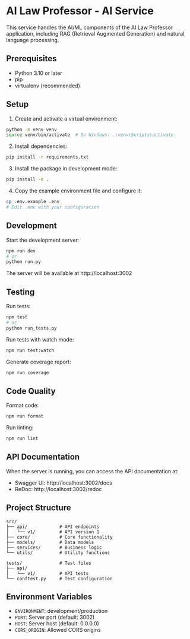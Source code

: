 # AI Law Professor - AI Service

This service handles the AI/ML components of the AI Law Professor application, including RAG (Retrieval Augmented Generation) and natural language processing.

## Prerequisites

- Python 3.10 or later
- pip
- virtualenv (recommended)

## Setup

1. Create and activate a virtual environment:
```bash
python -m venv venv
source venv/bin/activate  # On Windows: .\venv\Scripts\activate
```

2. Install dependencies:
```bash
pip install -r requirements.txt
```

3. Install the package in development mode:
```bash
pip install -e .
```

4. Copy the example environment file and configure it:
```bash
cp .env.example .env
# Edit .env with your configuration
```

## Development

Start the development server:
```bash
npm run dev
# or
python run.py
```

The server will be available at http://localhost:3002

## Testing

Run tests:
```bash
npm test
# or
python run_tests.py
```

Run tests with watch mode:
```bash
npm run test:watch
```

Generate coverage report:
```bash
npm run coverage
```

## Code Quality

Format code:
```bash
npm run format
```

Run linting:
```bash
npm run lint
```

## API Documentation

When the server is running, you can access the API documentation at:
- Swagger UI: http://localhost:3002/docs
- ReDoc: http://localhost:3002/redoc

## Project Structure

```
src/
├── api/            # API endpoints
│   └── v1/         # API version 1
├── core/           # Core functionality
├── models/         # Data models
├── services/       # Business logic
└── utils/          # Utility functions

tests/              # Test files
├── api/
│   └── v1/         # API tests
└── conftest.py     # Test configuration
```

## Environment Variables

- `ENVIRONMENT`: development/production
- `PORT`: Server port (default: 3002)
- `HOST`: Server host (default: 0.0.0.0)
- `CORS_ORIGIN`: Allowed CORS origins
